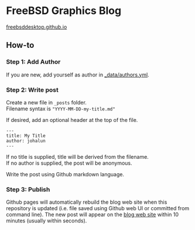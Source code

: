 # FreeBSD Graphics Blog

[freebsddesktop.github.io](https://freebsddesktop.github.io)

## How-to

### Step 1: Add Author

If you are new, add yourself as author in [_data/authors.yml](https://github.com/FreeBSDDesktop/freebsddesktop.github.io/blob/master/_data/authors.yml).

### Step 2: Write post

Create a new file in `_posts` folder.  
Filename syntax is `"YYYY-MM-DD-my-title.md"`

If desired, add an optional header at the top of the file.
```
---
title: My Title
author: johalun
---
```

If no title is supplied, title will be derived from the filename.  
If no author is supplied, the post will be anonymous.  
  
Write the post using Github markdown language.

### Step 3: Publish

Github pages will automatically rebuild the blog web site when this repository is updated (i.e. file saved using Github web UI or committed from command line). The new post will appear on the [blog web site](https://freebsddesktop.github.io) within 10 minutes (usually within seconds).
